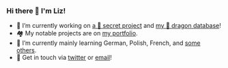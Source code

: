 ### Hi there 👋 I'm Liz!

- 🔭 I’m currently working on [a 📰 secret project](https://github.com/cozymaus/news) and [my 💎 dragon database](https://github.com/cozymaus/dragon-database)!
- 🏘️ My notable projects are on [my portfolio](https://cozymaus.com).  
- 🌱 I’m currently mainly learning German, Polish, French, and [some others](http://duolingo.com/cozymaus).
- 💬 Get in touch via [twitter](https://twitter.com/cozymaus) or [email](mailto:liz@cozymaus.com)!
